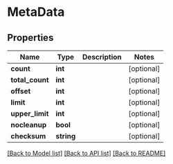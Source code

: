 # MetaData

## Properties

 Name            | Type       | Description | Notes      
-----------------|------------|-------------|------------
 **count**       | **int**    |             | [optional] 
 **total_count** | **int**    |             | [optional] 
 **offset**      | **int**    |             | [optional] 
 **limit**       | **int**    |             | [optional] 
 **upper_limit** | **int**    |             | [optional] 
 **nocleanup**   | **bool**   |             | [optional] 
 **checksum**    | **string** |             | [optional] 

[[Back to Model list]](../README.md#documentation-for-models) [[Back to API list]](../README.md#documentation-for-api-endpoints) [[Back to README]](../README.md)


